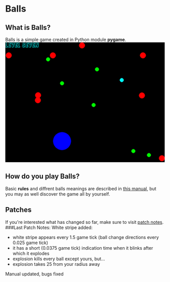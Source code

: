 # Balls
## What is Balls?
Balls is a simple game created in Python module **pygame**. </br>
![In-game screen](https://github.com/SuperrMurlocc/Balls/blob/master/read/screen.png)
## How do you play Balls?
Basic **rules** and diffrent balls meanings are described in [this manual](https://github.com/SuperrMurlocc/Balls/blob/master/read/BallsManual.pdf), 
but you may as well discover the game all by yourself.
## Patches
If you're interested what has changed so far, make sure to visit [patch notes](https://github.com/SuperrMurlocc/Balls/blob/master/read/patch_notes.txt).
###Last Patch Notes:
White stripe added:
   - white stripe appears every 1.5 game tick (ball change directions every 0.025 game tick)
   - it has a short (0.0375 game tick) indication time when it blinks after which it explodes
   - explosion kills every ball except yours, but...
   - explosion takes 25 from your radius away

Manual updated, bugs fixed